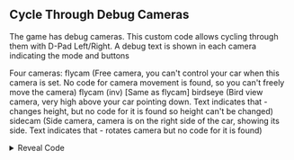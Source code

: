 ## Cycle Through Debug Cameras

The game has debug cameras. This custom code allows cycling through them with D-Pad Left/Right. A debug text is shown in each camera indicating the mode and buttons

Four cameras: 
flycam (Free camera, you can't control your car when this camera is set. No code for camera movement is found, so you can't freely move the camera)
flycam (inv) [Same as flycam]
birdseye (Bird view camera, very high above your car pointing down. Text indicates that - changes height, but no code for it is found so height can't be changed)
sidecam (Side camera, camera is on the right side of the car, showing its side. Text indicates that - rotates camera but no code for it is found)

<details>
<summary>Reveal Code</summary>

```armv7
C210363C 00000011
7C651B78 3D808055
A18CEE20 886500E0
718B0003 41820058
888500E1 2C040000
4182004C 718B0001
4082000C 38630001
48000008 3863FFFF
2C03FFFF 40820008
38600012 2C030003
40820008 38600011
2C030010 40820008
38600002 2C030012
40810008 38600000
986500E0 718B0003
38800001 41820008
38800000 988500E1
4E800020 00000000
```
</details>